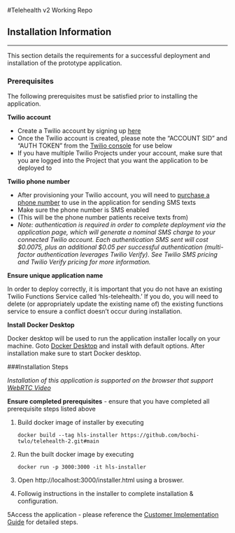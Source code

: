 #Telehealth v2 Working Repo 


## <a name="install"></a>Installation Information
___

This section details the requirements for a successful deployment and installation of the prototype application.

### Prerequisites

The following prerequisites must be satisfied prior to installing the application.

**Twilio account**

- Create a Twilio account by signing up [here](https://www.twilio.com/try-twilio)
- Once the Twilio account is created,
  please note the “ACCOUNT SID” and “AUTH TOKEN”
  from the [Twilio console](https://console.twilio.com/) for use below
- If you have multiple Twilio Projects under your account, make sure that you are logged into the Project that you want the application to be deployed to

**Twilio phone number**

- After provisioning your Twilio account,
  you will need to [purchase a phone number](https://www.twilio.com/console/phone-numbers/incoming)
  to use in the application for sending SMS texts
- Make sure the phone number is SMS enabled
- (This will be the phone number patients receive texts from)
- <em>Note: authentication is required in order to complete deployment via the application page,
  which will generate a nominal SMS charge to your connected Twilio account.
  Each authentication SMS sent will cost $0.0075,
  plus an additional $0.05 per successful authentication
  (multi-factor authentication leverages Twilio Verify).
  See Twilio SMS pricing and Twilio Verify pricing for more information.</em>

**Ensure unique application name**

In order to deploy correctly, it is important
that you do not have an existing Twilio Functions Service called ‘hls-telehealth.’
If you do, you will need to delete (or appropriately update the existing name of)
the existing functions service to ensure a conflict doesn’t occur during installation.

**Install Docker Desktop**

Docker desktop will be used to run the application installer locally on your machine.
Goto [Docker Desktop](https://www.docker.com/products/docker-desktop)
and install with default options.
After installation make sure to start Docker desktop.


###Installation Steps


*Installation of this application is supported on the browser that support
[WebRTC Video](https://www.twilio.com/docs/video/javascript#supported-browsers)*


**Ensure completed prerequisites** - ensure that you have completed all prerequisite steps listed above

1. Build docker image of installer by executing
    ```shell
    docker build --tag hls-installer https://github.com/bochi-twlo/telehealth-2.git#main
    ```
2. Run the built docker image by executing
    ```shell
    docker run -p 3000:3000 -it hls-installer
    ```

3. Open http://localhost:3000/installer.html using a broswer.


4. Followig instructions in the installer to complete installation & configuration.


5Access the application - please reference the [Customer Implementation Guide](https://twilio-cms-prod.s3.amazonaws.com/documents/Telehealth_Implementation_Guide.pdf) for detailed steps.

